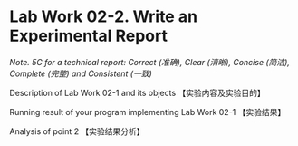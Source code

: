 # Lab Work 02-2. Write an Experimental Report

*Note. 5C for a technical report: Correct (准确), Clear (清晰), Concise (简洁), Complete (完整) and Consistent (一致)*

Description of Lab Work 02-1 and its objects 【实验内容及实验目的】

Running result of your program implementing Lab Work 02-1 【实验结果】

Analysis of point 2 【实验结果分析】

